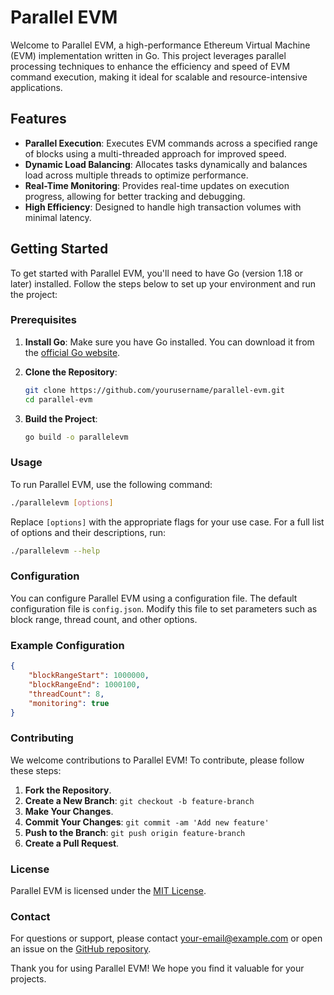 # Parallel EVM

Welcome to Parallel EVM, a high-performance Ethereum Virtual Machine (EVM) implementation written in Go. This project leverages parallel processing techniques to enhance the efficiency and speed of EVM command execution, making it ideal for scalable and resource-intensive applications.

## Features

- **Parallel Execution**: Executes EVM commands across a specified range of blocks using a multi-threaded approach for improved speed.
- **Dynamic Load Balancing**: Allocates tasks dynamically and balances load across multiple threads to optimize performance.
- **Real-Time Monitoring**: Provides real-time updates on execution progress, allowing for better tracking and debugging.
- **High Efficiency**: Designed to handle high transaction volumes with minimal latency.

## Getting Started

To get started with Parallel EVM, you'll need to have Go (version 1.18 or later) installed. Follow the steps below to set up your environment and run the project:

### Prerequisites

1. **Install Go**: Make sure you have Go installed. You can download it from the [official Go website](https://golang.org/dl/).

2. **Clone the Repository**:
    ```bash
    git clone https://github.com/yourusername/parallel-evm.git
    cd parallel-evm
    ```

3. **Build the Project**:
    ```bash
    go build -o parallelevm
    ```

### Usage

To run Parallel EVM, use the following command:

```bash
./parallelevm [options]
```

Replace `[options]` with the appropriate flags for your use case. For a full list of options and their descriptions, run:

```bash
./parallelevm --help
```

### Configuration

You can configure Parallel EVM using a configuration file. The default configuration file is `config.json`. Modify this file to set parameters such as block range, thread count, and other options.

### Example Configuration

```json
{
    "blockRangeStart": 1000000,
    "blockRangeEnd": 1000100,
    "threadCount": 8,
    "monitoring": true
}
```

### Contributing

We welcome contributions to Parallel EVM! To contribute, please follow these steps:

1. **Fork the Repository**.
2. **Create a New Branch**: `git checkout -b feature-branch`
3. **Make Your Changes**.
4. **Commit Your Changes**: `git commit -am 'Add new feature'`
5. **Push to the Branch**: `git push origin feature-branch`
6. **Create a Pull Request**.

### License

Parallel EVM is licensed under the [MIT License](LICENSE).

### Contact

For questions or support, please contact [your-email@example.com](mailto:your-email@example.com) or open an issue on the [GitHub repository](https://github.com/yourusername/parallel-evm/issues).

Thank you for using Parallel EVM! We hope you find it valuable for your projects.
